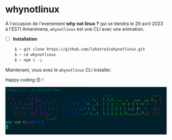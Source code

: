 # whynotlinux
À l'occasion de l'evenement **why not linux ?** qui se tiendra le 29 avril 2023 à l'ESTI Antanimena, 
`whynotlinux` est une CLI avec une animation.


- [ ] **Installation**
```Bash
    $ ~ git clone https://github.com/lahatra3/whynotlinux.git
    $ ~ cd whynotlinux
    $ ~ npm i -g
```
Maintenant, vous avez le `whynotlinux` CLI installer. 

Happy coding 😊 !

 <p align="center">
      <a href="https://github.com/lahatra3/whynotlinux">
          <img src="whynotlinux.png" width="531" alt="whynotlinux" />
      </a>
  </p>
